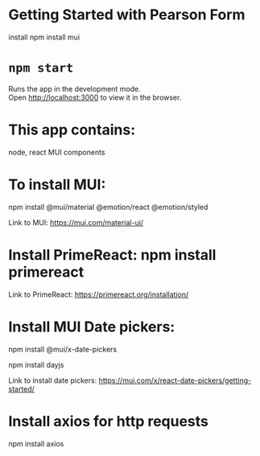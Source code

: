 # Getting Started with Pearson Form


install npm install mui

# `npm start`

Runs the app in the development mode.\
Open [http://localhost:3000](http://localhost:3000) to view it in the browser.

# This app contains:
 node, react MUI components

 # To install MUI:
  npm install @mui/material @emotion/react @emotion/styled

 Link to MUI: https://mui.com/material-ui/

# Install PrimeReact: npm install primereact 
Link to PrimeReact: https://primereact.org/installation/

# Install MUI Date pickers: 
npm install @mui/x-date-pickers

npm install dayjs

Link to install date pickers: https://mui.com/x/react-date-pickers/getting-started/

# Install axios for http requests
npm install axios